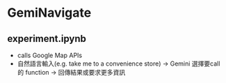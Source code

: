 # GemiNavigate

## experiment.ipynb
- calls Google Map APIs
- 自然語言輸入(e.g. take me to a convenience store) → Gemini 選擇要call 的 function → 回傳結果或要求更多資訊